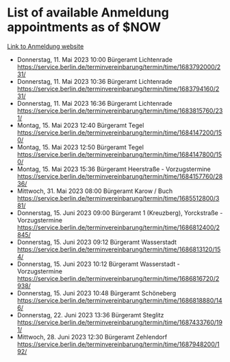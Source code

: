 # List of available Anmeldung appointments as of $NOW
[Link to Anmeldung website](https://service.berlin.de/terminvereinbarung/termin/tag.php?termin=1&anliegen[]=120686&dienstleisterlist=122210,122217,327316,122219,327312,122227,327314,122231,327346,122243,327348,122254,122252,329742,122260,329745,122262,329748,122271,327278,122273,327274,122277,327276,330436,122280,327294,122282,327290,122284,327292,122291,327270,122285,327266,122286,327264,122296,327268,150230,329760,122297,327286,122294,327284,122312,329763,122314,329775,122304,327330,122311,327334,122309,327332,317869,122281,327352,122279,329772,122283,122276,327324,122274,327326,122267,329766,122246,327318,122251,327320,122257,327322,122208,327298,122226,327300&herkunft=http%3A%2F%2Fservice.berlin.de%2Fdienstleistung%2F120686%2F)
- Donnerstag, 11. Mai 2023 10:00 Bürgeramt Lichtenrade https://service.berlin.de/terminvereinbarung/termin/time/1683792000/231/
- Donnerstag, 11. Mai 2023 10:36 Bürgeramt Lichtenrade https://service.berlin.de/terminvereinbarung/termin/time/1683794160/231/
- Donnerstag, 11. Mai 2023 16:36 Bürgeramt Lichtenrade https://service.berlin.de/terminvereinbarung/termin/time/1683815760/231/
- Montag, 15. Mai 2023 12:40 Bürgeramt Tegel https://service.berlin.de/terminvereinbarung/termin/time/1684147200/150/
- Montag, 15. Mai 2023 12:50 Bürgeramt Tegel https://service.berlin.de/terminvereinbarung/termin/time/1684147800/150/
- Montag, 15. Mai 2023 15:36 Bürgeramt Heerstraße - Vorzugstermine https://service.berlin.de/terminvereinbarung/termin/time/1684157760/2836/
- Mittwoch, 31. Mai 2023 08:00 Bürgeramt Karow / Buch https://service.berlin.de/terminvereinbarung/termin/time/1685512800/381/
- Donnerstag, 15. Juni 2023 09:00 Bürgeramt 1 (Kreuzberg), Yorckstraße - Vorzugstermine https://service.berlin.de/terminvereinbarung/termin/time/1686812400/2845/
- Donnerstag, 15. Juni 2023 09:12 Bürgeramt Wasserstadt https://service.berlin.de/terminvereinbarung/termin/time/1686813120/154/
- Donnerstag, 15. Juni 2023 10:12 Bürgeramt Wasserstadt - Vorzugstermine https://service.berlin.de/terminvereinbarung/termin/time/1686816720/2938/
- Donnerstag, 15. Juni 2023 10:48 Bürgeramt Schöneberg https://service.berlin.de/terminvereinbarung/termin/time/1686818880/146/
- Donnerstag, 22. Juni 2023 13:36 Bürgeramt Steglitz https://service.berlin.de/terminvereinbarung/termin/time/1687433760/191/
- Mittwoch, 28. Juni 2023 12:30 Bürgeramt Zehlendorf https://service.berlin.de/terminvereinbarung/termin/time/1687948200/192/
